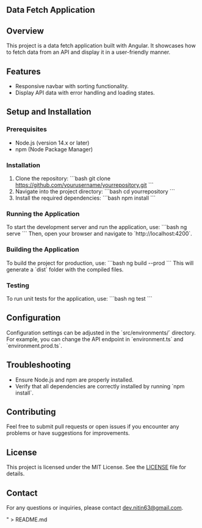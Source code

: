 ## Data Fetch Application

## Overview
This project is a data fetch application built with Angular. It showcases how to fetch data from an API and display it in a user-friendly manner.

## Features
- Responsive navbar with sorting functionality.
- Display API data with error handling and loading states.

## Setup and Installation

### Prerequisites
- Node.js (version 14.x or later)
- npm (Node Package Manager)

### Installation
1. Clone the repository:
    \`\`\`bash
    git clone https://github.com/yourusername/yourrepository.git
    \`\`\`
2. Navigate into the project directory:
    \`\`\`bash
    cd yourrepository
    \`\`\`
3. Install the required dependencies:
    \`\`\`bash
    npm install
    \`\`\`

### Running the Application
To start the development server and run the application, use:
\`\`\`bash
ng serve
\`\`\`
Then, open your browser and navigate to \`http://localhost:4200\`.

### Building the Application
To build the project for production, use:
\`\`\`bash
ng build --prod
\`\`\`
This will generate a \`dist\` folder with the compiled files.

### Testing
To run unit tests for the application, use:
\`\`\`bash
ng test
\`\`\`

## Configuration
Configuration settings can be adjusted in the \`src/environments/\` directory. For example, you can change the API endpoint in \`environment.ts\` and \`environment.prod.ts\`.

## Troubleshooting
- Ensure Node.js and npm are properly installed.
- Verify that all dependencies are correctly installed by running \`npm install\`.

## Contributing
Feel free to submit pull requests or open issues if you encounter any problems or have suggestions for improvements.

## License
This project is licensed under the MIT License. See the [LICENSE](LICENSE) file for details.

## Contact
For any questions or inquiries, please contact dev.nitin63@gmail.com.

" > README.md
